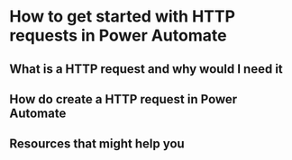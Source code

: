 # How to get started with HTTP requests in Power Automate

## What is a HTTP request and why would I need it

## How do create a HTTP request in Power Automate

## Resources that might help you
